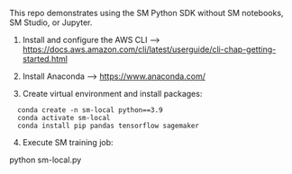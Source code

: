 This repo demonstrates using the SM Python SDK without SM notebooks, SM Studio, or Jupyter.

1. Install and configure the AWS CLI --> https://docs.aws.amazon.com/cli/latest/userguide/cli-chap-getting-started.html

2. Install Anaconda --> https://www.anaconda.com/

3. Create virtual environment and install packages:
```
  conda create -n sm-local python==3.9
  conda activate sm-local
  conda install pip pandas tensorflow sagemaker
```

4. Execute SM training job:

  python sm-local.py
